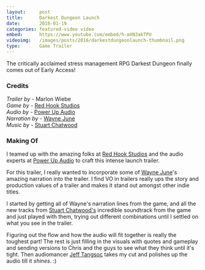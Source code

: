 ```yaml
---
layout:     post
title:      Darkest Dungeon Launch
date:       2016-01-19
categories: featured-video video
embed:      https://www.youtube.com/embed/h-mXN3akTPU
videoimg:   /images/posts/2016/darkestdungeonlaunch-thumbnail.png
type:       Game Trailer
---
```


The critically acclaimed stress management RPG Darkest Dungeon finally comes out of Early Access!  

### Credits

_Trailer by_ - Marlon Wiebe  
_Game by_ - [Red Hook Studios][52e6b61f]  
_Audio by_ - [Power Up Audio][0f812ac7]  
_Narration by_ - [Wayne June][52e6b61f]  
_Music by_ - [Stuart Chatwood][8e192020]  

### Making Of

I teamed up with the amazing folks at [Red Hook Studios][52e6b61f] and the audio experts at [Power Up Audio][0f812ac7] to craft this intense launch trailer.

For this trailer, I really wanted to incorporate some of [Wayne June][44245888]'s amazing narration into the trailer.  I find VO in trailers really ups the story and production values of a trailer and makes it stand out amongst other indie titles.

I started by getting all of Wayne's narration lines from the game, and all the new tracks from [Stuart Chatwood's][8e192020] incredible soundtrack from the game and just played with them, trying out different combinations until I settled on what you see in the trailer.

Figuring out the flow and how the audio will fit together is really the toughest part!  The rest is just filling in the visuals with quotes and gameplay and sending versions to Chris and the guys to see what they think until it's tight.  Then audiomancer [Jeff Tangsoc][3707ce01] takes my cut and polishes up the audio till it _shines_. :)

  [3707ce01]: http://powerupaudio.com/team#jeff "Jeff Tangsoc"
  [52e6b61f]: darkestdungeon.com "Red Hook Studios"
  [0f812ac7]: powerupaudio.com "Power Up Audio Website"
  [44245888]: http://www.waynejune.com/ "Wayne June's Website"
  [8e192020]: https://www.facebook.com/Stuart.Chatwood.Official "Stuart Chatwood's Facebook Page"
